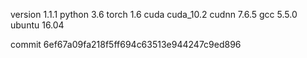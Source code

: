 version 1.1.1
python 3.6
torch 1.6
cuda cuda_10.2
cudnn 7.6.5
gcc 5.5.0
ubuntu 16.04

commit 6ef67a09fa218f5ff694c63513e944247c9ed896